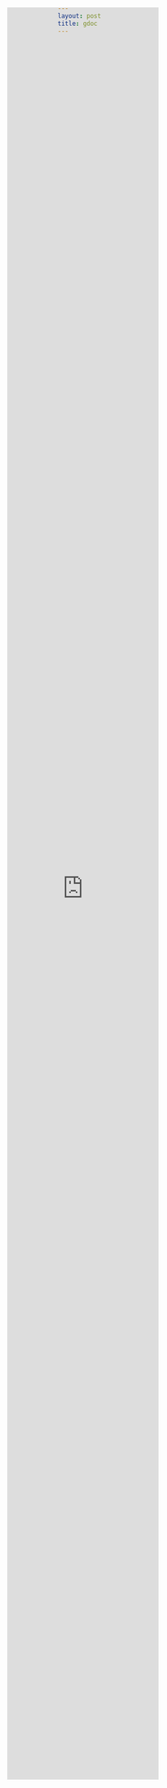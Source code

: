 ```yaml
---
layout: post
title: gdoc
---
```


gdoc test

<iframe 
  src="https://docs.google.com/document/d/e/2PACX-1vRclLtq0B1IrL4J2FnUBwDKyXIrLEbtc5vXhHZhN9XE7BO0isGeGYluB4Jqdc4InFXxuYxUDpYNj2Y9/pub?embedded=true" 
  max-width="100%" 
  height="3500px"
  style="border-width:0;margin-left:-100px; margin-top: -100px"
></iframe>